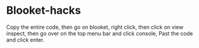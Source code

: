 # Blooket-hacks
Copy the entire code, then go on blooket, right click, then click on view inspect, then go over on the top menu bar and click console, Past the code and click enter.
